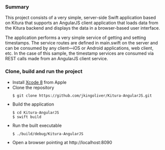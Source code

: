<h3>Summary</h3>

<p>This project consists of a very simple, server-side Swift application based on Kitura that supports an AngularJS client application that loads data from the Kitura backend and displays the data in a browser-based user interface.</p>

<p>The application performs a very simple service of getting and setting timestamps. The service routes are defined in main.swift on the server and can be consumed by any client—iOS or Android applications, web client, etc. In the case of this sample, the timestamp services are consumed via REST calls made from an AngularJS client service.</p>

<h3>Clone, build and run the project</h3>

<ul>
<li>Install <a href="https://developer.apple.com/download/" target="_blank">Xcode 8</a> from Apple</li>
<li>Clone the repository</li>
<code><pre>$ git clone https://github.com/jkingoliver/Kitura-AngularJS.git</pre></code>
<li>Build the application</li>
<code><pre>$ cd Kitura-AngularJS
$ swift build</pre></code>
<li>Run the built executable</li>
<code><pre>$ ./build/debug/Kitura-AngularJS</pre></code>
<li>Open a browser pointing at http://localhost:8090</li>
</ul>

